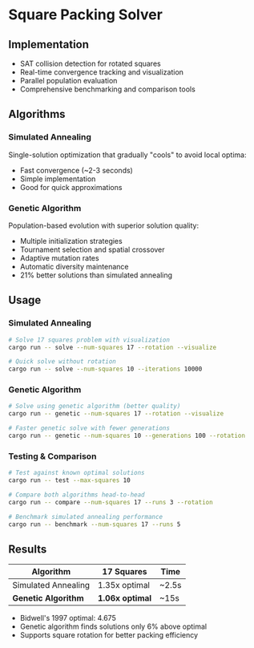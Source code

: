 # Square Packing Solver

## Implementation

- SAT collision detection for rotated squares
- Real-time convergence tracking and visualization
- Parallel population evaluation
- Comprehensive benchmarking and comparison tools

## Algorithms

### Simulated Annealing
Single-solution optimization that gradually "cools" to avoid local optima:
- Fast convergence (~2-3 seconds)
- Simple implementation
- Good for quick approximations

### Genetic Algorithm
Population-based evolution with superior solution quality:
- Multiple initialization strategies
- Tournament selection and spatial crossover
- Adaptive mutation rates
- Automatic diversity maintenance
- 21% better solutions than simulated annealing

## Usage

### Simulated Annealing
```bash
# Solve 17 squares problem with visualization
cargo run -- solve --num-squares 17 --rotation --visualize

# Quick solve without rotation
cargo run -- solve --num-squares 10 --iterations 10000
```

### Genetic Algorithm
```bash
# Solve using genetic algorithm (better quality)
cargo run -- genetic --num-squares 17 --rotation --visualize

# Faster genetic solve with fewer generations
cargo run -- genetic --num-squares 10 --generations 100 --rotation
```

### Testing & Comparison
```bash
# Test against known optimal solutions
cargo run -- test --max-squares 10

# Compare both algorithms head-to-head
cargo run -- compare --num-squares 17 --runs 3 --rotation

# Benchmark simulated annealing performance
cargo run -- benchmark --num-squares 17 --runs 5
```

## Results

| Algorithm | 17 Squares | Time |
|-----------|------------|------|
| Simulated Annealing | 1.35x optimal | ~2.5s |
| **Genetic Algorithm** | **1.06x optimal** | ~15s |

- Bidwell's 1997 optimal: 4.675
- Genetic algorithm finds solutions only 6% above optimal
- Supports square rotation for better packing efficiency
